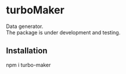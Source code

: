 # turboMaker

Data generator.<br/>
The package is under development and testing.

## Installation

npm i turbo-maker
